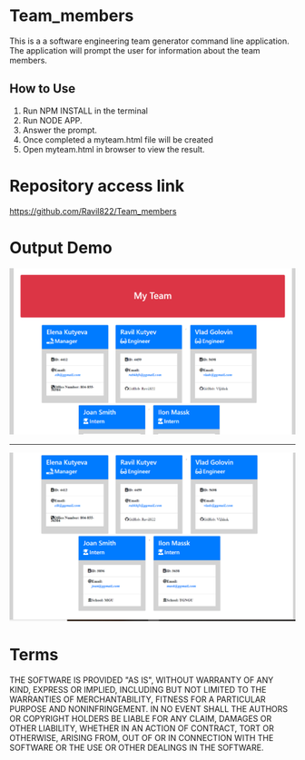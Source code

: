 # Team_members

This is a a software engineering team generator command line application. The application will prompt the user for information about the team members.

## How to Use
1. Run NPM INSTALL in the terminal
2. Run NODE APP.
3. Answer the prompt.
4. Once completed a myteam.html file will be created
5. Open myteam.html in browser to view the result.


# Repository access link

https://github.com/Ravil822/Team_members

# Output Demo

<img alt="Demo" src="lib/pictures/screen1.png">
<br> 
<hr>
<img alt="Demo" src="lib/pictures/screen2.png">

# Terms

THE SOFTWARE IS PROVIDED "AS IS", WITHOUT WARRANTY OF ANY KIND, EXPRESS OR IMPLIED, INCLUDING BUT NOT LIMITED TO THE WARRANTIES OF MERCHANTABILITY, FITNESS FOR A PARTICULAR PURPOSE AND NONINFRINGEMENT. IN NO EVENT SHALL THE AUTHORS OR COPYRIGHT HOLDERS BE LIABLE FOR ANY CLAIM, DAMAGES OR OTHER LIABILITY, WHETHER IN AN ACTION OF CONTRACT, TORT OR OTHERWISE, ARISING FROM, OUT OF OR IN CONNECTION WITH THE SOFTWARE OR THE USE OR OTHER DEALINGS IN THE SOFTWARE.